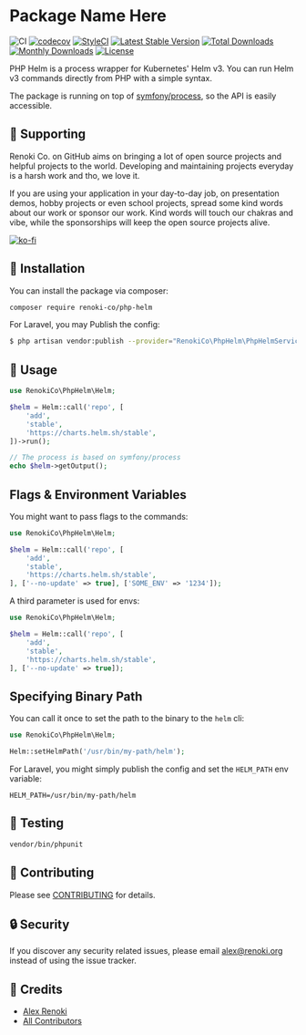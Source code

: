 Package Name Here
===================================

![CI](https://github.com/renoki-co/php-helm/workflows/CI/badge.svg?branch=master)
[![codecov](https://codecov.io/gh/renoki-co/php-helm/branch/master/graph/badge.svg)](https://codecov.io/gh/renoki-co/php-helm/branch/master)
[![StyleCI](https://github.styleci.io/repos/323445250/shield?branch=master)](https://github.styleci.io/repos/323445250)
[![Latest Stable Version](https://poser.pugx.org/renoki-co/php-helm/v/stable)](https://packagist.org/packages/renoki-co/php-helm)
[![Total Downloads](https://poser.pugx.org/renoki-co/php-helm/downloads)](https://packagist.org/packages/renoki-co/php-helm)
[![Monthly Downloads](https://poser.pugx.org/renoki-co/php-helm/d/monthly)](https://packagist.org/packages/renoki-co/php-helm)
[![License](https://poser.pugx.org/renoki-co/php-helm/license)](https://packagist.org/packages/renoki-co/php-helm)

PHP Helm is a process wrapper for Kubernetes' Helm v3. You can run Helm v3 commands directly from PHP with a simple syntax.

The package is running on top of [symfony/process](https://symfony.com/doc/current/components/process.html), so the API is easily accessible.

## 🤝 Supporting

Renoki Co. on GitHub aims on bringing a lot of open source projects and helpful projects to the world. Developing and maintaining projects everyday is a harsh work and tho, we love it.

If you are using your application in your day-to-day job, on presentation demos, hobby projects or even school projects, spread some kind words about our work or sponsor our work. Kind words will touch our chakras and vibe, while the sponsorships will keep the open source projects alive.

[![ko-fi](https://www.ko-fi.com/img/githubbutton_sm.svg)](https://ko-fi.com/R6R42U8CL)

## 🚀 Installation

You can install the package via composer:

```bash
composer require renoki-co/php-helm
```

For Laravel, you may Publish the config:

```bash
$ php artisan vendor:publish --provider="RenokiCo\PhpHelm\PhpHelmServiceProvider" --tag="config"
```

## 🙌 Usage

```php
use RenokiCo\PhpHelm\Helm;

$helm = Helm::call('repo', [
    'add',
    'stable',
    'https://charts.helm.sh/stable',
])->run();

// The process is based on symfony/process
echo $helm->getOutput();
```

## Flags & Environment Variables

You might want to pass flags to the commands:

```php
use RenokiCo\PhpHelm\Helm;

$helm = Helm::call('repo', [
    'add',
    'stable',
    'https://charts.helm.sh/stable',
], ['--no-update' => true], ['SOME_ENV' => '1234']);
```

A third parameter is used for envs:

```php
use RenokiCo\PhpHelm\Helm;

$helm = Helm::call('repo', [
    'add',
    'stable',
    'https://charts.helm.sh/stable',
], ['--no-update' => true]);

```

## Specifying Binary Path

You can call it once to set the path to the binary to the `helm` cli:

```php
use RenokiCo\PhpHelm\Helm;

Helm::setHelmPath('/usr/bin/my-path/helm');
```

For Laravel, you might simply publish the config and set the `HELM_PATH` env variable:

```
HELM_PATH=/usr/bin/my-path/helm
```

## 🐛 Testing

``` bash
vendor/bin/phpunit
```

## 🤝 Contributing

Please see [CONTRIBUTING](CONTRIBUTING.md) for details.

## 🔒  Security

If you discover any security related issues, please email alex@renoki.org instead of using the issue tracker.

## 🎉 Credits

- [Alex Renoki](https://github.com/rennokki)
- [All Contributors](../../contributors)
